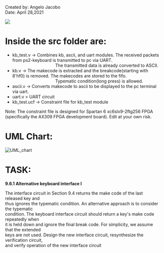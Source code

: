 Created by: Angelo Jacobo   
Date: April 28,2021  

[![](https://user-images.githubusercontent.com/87559347/126121564-24e5d9ef-a09c-45b1-a5bc-7e809452f465.png )](https://youtu.be/fsxyEOVrD84 )

# Inside the src folder are:  
* kb_test.v -> Combines kb, ascii, and uart modules. The received packets from ps2-keyboard is transmitted to pc via UART.  
&emsp;&emsp;&emsp;&emsp;&emsp;&emsp;&emsp;&emsp;&emsp;&emsp;The transmitted data is already converted to ASCII.  
* kb.v -> The makecode is extracted and the breakcode(starting with 8'hf0) is removed. The makecodes are stored to the fifo.
&emsp;&emsp;&emsp;&emsp;&emsp;&emsp;&emsp;&emsp;&emsp;&emsp;Typematic condition(long press) is allowed.  
* ascii.v -> Converts makecode to ascii to be displayed to the pc terminal via uart.  
* uart.v > UART circuit  
* kb_test.ucf -> Constraint file for kb_test module  

Note: The constraint file is designed for Spartan 6 xc6slx9-2ftg256 FPGA (specifically the AX309 FPGA development board). Edit at your own risk.  

# UML Chart:  
![UML_chart](https://user-images.githubusercontent.com/87559347/126121101-db5c9c38-404e-485f-8777-af2ce3d15a37.jpg)   


# TASK:
**9.6.1 Alternative keyboard interface I**

The interface circuit in Section 9.4 returns the make code of the last released key and  
thus ignores the typematic condition. An alternative approach is to consider the typematic  
condition. The keyboard interface circuit should return a key's make code repeatedly when  
it is held down and ignore the final break code. For simplicity, we assume that the extended   
keys are not used. Design the new interface circuit, resynthesize the verification circuit,  
and verify operation of the new interface circuit  
